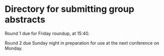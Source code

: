 # Directory for submitting group abstracts

Round 1 due for Friday roundup, at 15:40.

Round 2 due Sunday night in preparation for use at the next conference on Monday.
